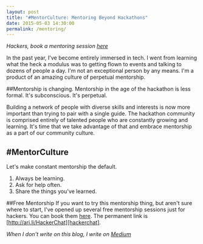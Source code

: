 ```yaml
---
layout: post
title: "#MentorCulture: Mentoring Beyond Hackathons"
date: 2015-05-03 14:30:00
permalink: /mentoring/
---
```


_Hackers, book a mentoring session [here][hackerchat]_

In the past year, I've become entirely immersed in tech. I went from learning what the heck a modulus was to getting flown to events and talking to dozens of people a day. I'm not an exceptional person by any means. I'm a product of an amazing culture of perpetual mentorship.

##Mentorship is changing.
Mentorship in the age of the hackathon is less formal. It's subconscious. It's perpetual.

Building a network of people with diverse skills and interests is now more important than trying to pair with a single guide. The hackathon community is comprised entirely of talented people who are constantly growing and learning. It's time that we take advantage of that and embrace mentorship as a part of our community culture.

## #MentorCulture
Let's make constant mentorship the default. 

1. Always be learning.
2. Ask for help often.
3. Share the things you've learned.

##Free Mentorship
If you want to try this mentorship thing, but aren't sure where to start, I've opened up several free mentorship sessions just for hackers. You can book them [here][hackerchat]. The permanent link is [http://ari.li/HackerChat][hackerchat].

_When I don't write on this blog, I write on [Medium][medium]_

[hackerchat]: http://ari.li/HackerChat
[tw]: http://twitter.com/imariari
[gh]: http://github.com/arirawr
[medium]: http://medium.com/@ariari